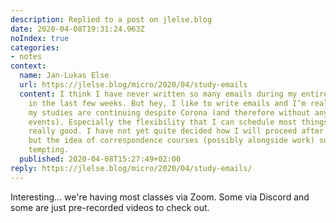 ```yaml
---
description: Replied to a post on jlelse.blog
date: 2020-04-08T19:31:24.963Z
noIndex: true
categories:
- notes
context:
  name: Jan-Lukas Else
  url: https://jlelse.blog/micro/2020/04/study-emails
  content: I think I have never written so many emails during my entire studies as
    in the last few weeks. But hey, I like to write emails and I’m really glad that
    my studies are continuing despite Corona (and therefore without any attendance
    events). Especially the flexibility that I can schedule most things freely is
    really good. I have not yet quite decided how I will proceed after my studies,
    but the idea of correspondence courses (possibly alongside work) sounds quite
    tempting.
  published: 2020-04-08T15:27:49+02:00
reply: https://jlelse.blog/micro/2020/04/study-emails/
---
```


Interesting... we're having most classes via Zoom. Some via Discord and some are just pre-recorded videos to check out.
